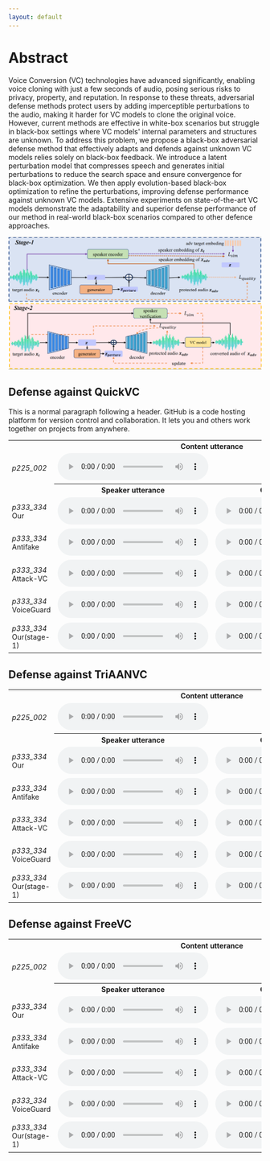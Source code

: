 ```yaml
---
layout: default
---
```

# Abstract
Voice Conversion (VC) technologies have advanced significantly, enabling voice cloning with just a few seconds of audio, posing serious risks to privacy, property, and reputation. In response to these threats, adversarial defense methods protect users by adding imperceptible perturbations to the audio, making it harder for VC models to clone the original voice. However, current methods are effective in white-box scenarios but struggle in black-box settings where VC models' internal parameters and structures are unknown. To address this problem, we propose a black-box adversarial defense method that effectively adapts and defends against unknown VC models relies solely on black-box feedback. We introduce a latent perturbation model that compresses speech and generates initial perturbations to reduce the search space and ensure convergence for black-box optimization. We then apply evolution-based black-box optimization to refine the perturbations, improving defense performance against unknown VC models. Extensive experiments on state-of-the-art VC models demonstrate the adaptability and superior defense performance of our method in real-world black-box scenarios compared to other defence approaches.

<center>
    <img src="./stage.png" alt="example">
</center>

## Defense against QuickVC

This is a normal paragraph following a header. GitHub is a code hosting platform for version control and collaboration. It lets you and others work together on projects from anywhere.

<table style="width: 100%; border-collapse: collapse;">
    <tr>
      <td></td>
      <th colspan="2" tyle="text-align: center; vertical-align: middle">Content utterance</th>
    </tr>
    <tr>
      <td tyle="text-align: center; vertical-align: middle"><i>p225_002</i></td>
      <td colspan="2" tyle="text-align: center; vertical-align: middle">
        <audio src="audio/p225_002.wav" controls preload></audio>
      </td>
    </tr>
    <tr>
      <td></td>
      <th tyle="text-align: center; vertical-align: middle">Speaker utterance</th>
      <th tyle="text-align: center; vertical-align: middle">Conversion result</th>
    </tr>
    <tr>
      <td tyle="text-align: center; vertical-align: middle">
        <i>p333_334</i>
        <br>
        Our
      </td>
      <td tyle="text-align: center; vertical-align: middle">
        <audio src="audio/pertured_black_box_QuickVC/p225_002_p230_269.wav" controls preload></audio>
      </td>
      <td tyle="text-align: center; vertical-align: middle">
        <audio src="audio/black_box_QuickVC_test_antifakeloss/p225_002_p230_269.wav" controls preload></audio>
      </td>
    </tr>
    <tr>
      <td tyle="text-align: center; vertical-align: middle">
        <i>p333_334</i>
        <br>
        Antifake
      </td>
      <td tyle="text-align: center; vertical-align: middle">
        <audio src="audio/perture_antifake/p225_002_p230_269.wav" controls preload></audio>
      </td>
      <td tyle="text-align: center; vertical-align: middle">
        <audio src="audio/antifake2QuickVC/p225_002_p230_269.wav" controls preload></audio>
      </td>
    </tr>
        <tr>
      <td tyle="text-align: center; vertical-align: middle">
        <i>p333_334</i>
        <br>
        Attack-VC
      </td>
      <td tyle="text-align: center; vertical-align: middle">
        <audio src="audio/pertured_attackvc/p225_002_p230_269.wav" controls preload></audio>
      </td>
      <td tyle="text-align: center; vertical-align: middle">
        <audio src="audio/attackvc2QuickVC/p225_002_p230_269.wav" controls preload></audio>
      </td>
    </tr>
    </tr>
        <tr>
      <td tyle="text-align: center; vertical-align: middle">
        <i>p333_334</i>
        <br>
        VoiceGuard
      </td>
      <td tyle="text-align: center; vertical-align: middle">
        <audio src="audio/pertured_voiceguard/p225_002_p230_269.wav" controls preload></audio>
      </td>
      <td tyle="text-align: center; vertical-align: middle">
        <audio src="audio/voiceguard2QuickVC/p225_002_p230_269.wav" controls preload></audio>
      </td>
    </tr>
    </tr>
        <tr>
      <td tyle="text-align: center; vertical-align: middle">
        <i>p333_334</i>
        <br>
        Our(stage-1)
      </td>
      <td tyle="text-align: center; vertical-align: middle">
        <audio src="audio/pertured_gen_once/p225_002_p230_269.wav" controls preload></audio>
      </td>
      <td tyle="text-align: center; vertical-align: middle">
        <audio src="audio/gen_once2QuickVC/p225_002_p230_269.wav" controls preload></audio>
      </td>
    </tr>
  </table>


## Defense against TriAANVC

<table style="width: 100%; border-collapse: collapse;">
    <tr>
      <td></td>
      <th colspan="2" tyle="text-align: center; vertical-align: middle">Content utterance</th>
    </tr>
    <tr>
      <td tyle="text-align: center; vertical-align: middle"><i>p225_002</i></td>
      <td colspan="2" tyle="text-align: center; vertical-align: middle">
        <audio src="audio/p225_002.wav" controls preload></audio>
      </td>
    </tr>
    <tr>
      <td></td>
      <th tyle="text-align: center; vertical-align: middle">Speaker utterance</th>
      <th tyle="text-align: center; vertical-align: middle">Conversion result</th>
    </tr>
    <tr>
      <td tyle="text-align: center; vertical-align: middle">
        <i>p333_334</i>
        <br>
        Our
      </td>
      <td tyle="text-align: center; vertical-align: middle">
        <audio src="audio/pertured_black_box_TriAANVC/p225_002_p330_213.wav" controls preload></audio>
      </td>
      <td tyle="text-align: center; vertical-align: middle">
        <audio src="audio/black_box_TriAANVC_test_antifakeloss/p225_002_p330_213.wav" controls preload></audio>
      </td>
    </tr>
    <tr>
      <td tyle="text-align: center; vertical-align: middle">
        <i>p333_334</i>
        <br>
        Antifake
      </td>
      <td tyle="text-align: center; vertical-align: middle">
        <audio src="audio/perture_antifake/p225_002_p330_213.wav" controls preload></audio>
      </td>
      <td tyle="text-align: center; vertical-align: middle">
        <audio src="audio/antifake2TriAANVC/p225_002_p330_213.wav" controls preload></audio>
      </td>
    </tr>
    </tr>
        <tr>
      <td tyle="text-align: center; vertical-align: middle">
        <i>p333_334</i>
        <br>
        Attack-VC
      </td>
      <td tyle="text-align: center; vertical-align: middle">
        <audio src="audio/pertured_attackvc/p225_002_p330_213.wav" controls preload></audio>
      </td>
      <td tyle="text-align: center; vertical-align: middle">
        <audio src="audio/attackvc2TriAANVC/p225_002_p330_213.wav" controls preload></audio>
      </td>
    </tr>
    </tr>
        <tr>
      <td tyle="text-align: center; vertical-align: middle">
        <i>p333_334</i>
        <br>
        VoiceGuard
      </td>
      <td tyle="text-align: center; vertical-align: middle">
        <audio src="audio/pertured_voiceguard/p225_002_p330_213.wav" controls preload></audio>
      </td>
      <td tyle="text-align: center; vertical-align: middle">
        <audio src="audio/voiceguard2TriAANVC/p225_002_p330_213.wav" controls preload></audio>
      </td>
    </tr>
    </tr>
        <tr>
      <td tyle="text-align: center; vertical-align: middle">
        <i>p333_334</i>
        <br>
        Our(stage-1)
      </td>
      <td tyle="text-align: center; vertical-align: middle">
        <audio src="audio/pertured_gen_once/p225_002_p330_213.wav" controls preload></audio>
      </td>
      <td tyle="text-align: center; vertical-align: middle">
        <audio src="audio/gen_once2TriAANVC/p225_002_p330_213.wav" controls preload></audio>
      </td>
    </tr>
  </table>


## Defense against FreeVC


<table style="width: 100%; border-collapse: collapse;">
    <tr>
      <td></td>
      <th colspan="2" tyle="text-align: center; vertical-align: middle">Content utterance</th>
    </tr>
    <tr>
      <td tyle="text-align: center; vertical-align: middle"><i>p225_002</i></td>
      <td colspan="2" tyle="text-align: center; vertical-align: middle">
        <audio src="audio/p225_002.wav" controls preload></audio>
      </td>
    </tr>
    <tr>
      <td></td>
      <th tyle="text-align: center; vertical-align: middle">Speaker utterance</th>
      <th tyle="text-align: center; vertical-align: middle">Conversion result</th>
    </tr>
    <tr>
      <td tyle="text-align: center; vertical-align: middle">
        <i>p333_334</i>
        <br>
        Our
      </td>
      <td tyle="text-align: center; vertical-align: middle">
        <audio src="audio/pertured_black_box-FreeVC/p225_002_p234_017.wav" controls preload></audio>
      </td>
      <td tyle="text-align: center; vertical-align: middle">
        <audio src="audio/black_box_FreeVC_test_antifakeloss/p225_002_p234_017.wav" controls preload></audio>
      </td>
    </tr>
    <tr>
      <td tyle="text-align: center; vertical-align: middle">
        <i>p333_334</i>
        <br>
        Antifake
      </td>
      <td tyle="text-align: center; vertical-align: middle">
        <audio src="audio/perture_antifake/p225_002_p234_017.wav" controls preload></audio>
      </td>
      <td tyle="text-align: center; vertical-align: middle">
        <audio src="audio/antifake2FreeVC/p225_002_p234_017.wav" controls preload></audio>
      </td>
    </tr>
    </tr>
        <tr>
      <td tyle="text-align: center; vertical-align: middle">
        <i>p333_334</i>
        <br>
        Attack-VC
      </td>
      <td tyle="text-align: center; vertical-align: middle">
        <audio src="audio/pertured_attackvc/p225_002_p234_017.wav" controls preload></audio>
      </td>
      <td tyle="text-align: center; vertical-align: middle">
        <audio src="audio/attackvc2FreeVC/p225_002_p234_017.wav" controls preload></audio>
      </td>
    </tr>
    </tr>
        <tr>
      <td tyle="text-align: center; vertical-align: middle">
        <i>p333_334</i>
        <br>
        VoiceGuard
      </td>
      <td tyle="text-align: center; vertical-align: middle">
        <audio src="audio/pertured_voiceguard/p225_002_p234_017.wav" controls preload></audio>
      </td>
      <td tyle="text-align: center; vertical-align: middle">
        <audio src="audio/voiceguard2FreeVC/p225_002_p234_017.wav" controls preload></audio>
      </td>
    </tr>
    </tr>
        <tr>
      <td tyle="text-align: center; vertical-align: middle">
        <i>p333_334</i>
        <br>
        Our(stage-1)
      </td>
      <td tyle="text-align: center; vertical-align: middle">
        <audio src="audio/pertured_gen_once/p225_002_p234_017.wav" controls preload></audio>
      </td>
      <td tyle="text-align: center; vertical-align: middle">
        <audio src="audio/gen_once2FreeVC/p225_002_p234_017.wav" controls preload></audio>
      </td>
    </tr>
  </table>

